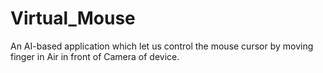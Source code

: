 # Virtual_Mouse
An AI-based application which let us control the mouse cursor by moving finger in Air in front of Camera of device.
